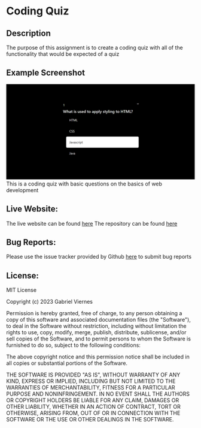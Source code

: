 # Coding Quiz

## Description
The purpose of this assignment is to create a coding quiz with all of the functionality that would be expected of a quiz
## Example Screenshot
![example screenshot](./screenshot.png)
This is a coding quiz with basic questions on the basics of web development

## Live Website:
The live website can be found [here](https://gabriel-viernes.github.io/webdev-quiz/)
The repository can be found [here](https://github.com/Gabriel-Viernes/webdev-quiz)

## Bug Reports:
Please use the issue tracker provided by Github [here](https://github.com/Gabriel-Viernes/webdev-quiz/issues) to submit bug reports

## License:
MIT License

Copyright (c) 2023 Gabriel Viernes

Permission is hereby granted, free of charge, to any person obtaining a copy
of this software and associated documentation files (the "Software"), to deal
in the Software without restriction, including without limitation the rights
to use, copy, modify, merge, publish, distribute, sublicense, and/or sell
copies of the Software, and to permit persons to whom the Software is
furnished to do so, subject to the following conditions:

The above copyright notice and this permission notice shall be included in all
copies or substantial portions of the Software.

THE SOFTWARE IS PROVIDED "AS IS", WITHOUT WARRANTY OF ANY KIND, EXPRESS OR
IMPLIED, INCLUDING BUT NOT LIMITED TO THE WARRANTIES OF MERCHANTABILITY,
FITNESS FOR A PARTICULAR PURPOSE AND NONINFRINGEMENT. IN NO EVENT SHALL THE
AUTHORS OR COPYRIGHT HOLDERS BE LIABLE FOR ANY CLAIM, DAMAGES OR OTHER
LIABILITY, WHETHER IN AN ACTION OF CONTRACT, TORT OR OTHERWISE, ARISING FROM,
OUT OF OR IN CONNECTION WITH THE SOFTWARE OR THE USE OR OTHER DEALINGS IN THE
SOFTWARE.